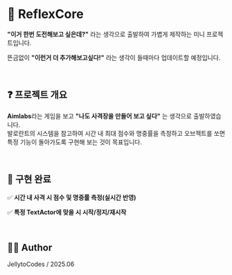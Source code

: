 # 🔫 ReflexCore
**"이거 한번 도전해보고 싶은데?"**
라는 생각으로 출발하여 가볍게 제작하는 미니 프로젝트입니다.

뜬금없이
**"이런거 더 추가해보고싶다!"**
라는 생각이 들때마다 업데이트할 예정입니다. 

<br>

## ❓ 프로젝트 개요
 **Aimlabs**라는 게임을 보고 **"나도 사격장을 만들어 보고 싶다"**
 는 생각으로 출발하였습니다.  
발로란트의 시스템을 참고하여 시간 내 최대 점수와 명중률을 측정하고 오브젝트를 쏘면 특정 기능이 돌아가도록 구현해 보는 것이 목표입니다.

<br>

## 📝 구현 완료
 ✅ **시간 내 사격 시 점수 및 명중률 측정(실시간 반영)**  

 ✅ **특정 TextActor에 맞을 시 시작/정지/재시작**  

<br>

## 🧑‍💻 Author  
JellytoCodes / 2025.06  
